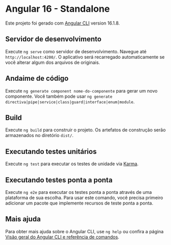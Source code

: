 # Angular 16 - Standalone

Este projeto foi gerado com [Angular CLI](https://github.com/angular/angular-cli) version 16.1.8.

## Servidor de desenvolvimento
Execute `ng serve` como servidor de desenvolvimento. Navegue até `http://localhost:4200/`. O aplicativo será recarregado automaticamente se você alterar algum dos arquivos de originais.

## Andaime de código
Execute `ng generate component nome-do-componente` para gerar um novo componente. Você também pode usar `ng generate directiva|pipe|service|class|guard|interface|enum|module`.

## Build
Execute `ng build` para construir o projeto. Os artefatos de construção serão armazenados no diretório `dist/`.

## Executando testes unitários
Execute `ng test` para executar os testes de unidade via [Karma](https://karma-runner.github.io).

## Executando testes ponta a ponta
Execute `ng e2e` para executar os testes ponta a ponta através de uma plataforma de sua escolha. Para usar este comando, você precisa primeiro adicionar um pacote que implemente recursos de teste ponta a ponta.

## Mais ajuda
Para obter mais ajuda sobre o Angular CLI, use `ng help` ou confira a página [Visão geral do Angular CLI e referência de comandos](https://angular.io/cli).
